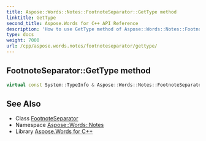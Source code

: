 ```yaml
---
title: Aspose::Words::Notes::FootnoteSeparator::GetType method
linktitle: GetType
second_title: Aspose.Words for C++ API Reference
description: 'How to use GetType method of Aspose::Words::Notes::FootnoteSeparator class in C++.'
type: docs
weight: 7000
url: /cpp/aspose.words.notes/footnoteseparator/gettype/
---
```

## FootnoteSeparator::GetType method




```cpp
virtual const System::TypeInfo & Aspose::Words::Notes::FootnoteSeparator::GetType() const override
```

## See Also

* Class [FootnoteSeparator](../)
* Namespace [Aspose::Words::Notes](../../)
* Library [Aspose.Words for C++](../../../)
